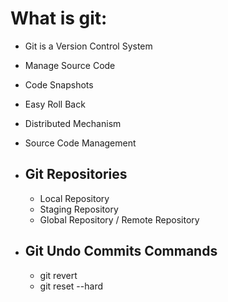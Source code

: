 # What is git:
  - Git is a Version Control System
  - Manage Source Code
  - Code Snapshots
  - Easy Roll Back
  - Distributed Mechanism
  - Source Code Management 

- ## Git Repositories
  - Local Repository
  - Staging Repository
  - Global Repository / Remote Repository
- ## Git Undo Commits Commands
  - git revert <commit id>
  - git reset --hard <commid id>

